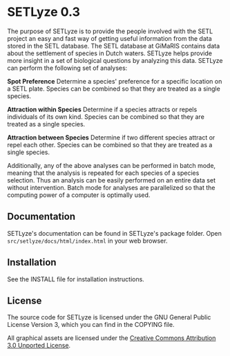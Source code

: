 # SETLyze 0.3

The purpose of SETLyze is to provide the people involved with the SETL project
an easy and fast way of getting useful information from the data stored in the
SETL database. The SETL database at GiMaRIS contains data about the settlement
of species in Dutch waters. SETLyze helps provide more insight in a set of
biological questions by analyzing this data. SETLyze can perform the following
set of analyses:

**Spot Preference**
  Determine a species' preference for a specific location on a SETL plate.
  Species can be combined so that they are treated as a single species.

**Attraction within Species**
  Determine if a species attracts or repels individuals of its own kind.
  Species can be combined so that they are treated as a single species.

**Attraction between Species**
  Determine if two different species attract or repel each other. Species
  can be combined so that they are treated as a single species.

Additionally, any of the above analyses can be performed in batch mode, meaning
that the analysis is repeated for each species of a species selection. Thus
an analysis can be easily performed on an entire data set without intervention.
Batch mode for analyses are parallelized so that the computing power of a
computer is optimally used.


## Documentation

SETLyze's documentation can be found in SETLyze's package folder. Open
`src/setlyze/docs/html/index.html` in your web browser.

## Installation

See the INSTALL file for installation instructions.

## License

The source code for SETLyze is licensed under the GNU General Public License
Version 3, which you can find in the COPYING file.

All graphical assets are licensed under the
[Creative Commons Attribution 3.0 Unported License](http://creativecommons.org/licenses/by/3.0/).
